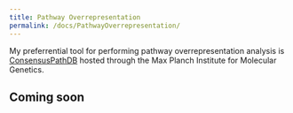 ```yaml
---
title: Pathway Overrepresentation
permalink: /docs/PathwayOverrepresentation/
---
```


My preferrential tool for performing pathway overrepresentation analysis is [ConsensusPathDB](http://cpdb.molgen.mpg.de/) hosted through the Max Planch Institute for Molecular Genetics.

## Coming soon